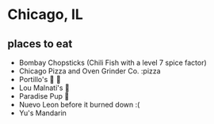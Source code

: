 # Chicago, IL

## places to eat
- Bombay Chopsticks (Chili Fish with a level 7 spice factor)
- Chicago Pizza and Oven Grinder Co. :pizza
- Portillo's :beer: :hamburger:
- Lou Malnati's :pizza:
- Paradise Pup :hamburger:
- Nuevo Leon before it burned down :(
- Yu's Mandarin
